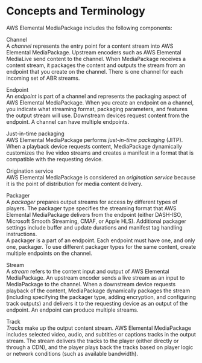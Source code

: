 # Concepts and Terminology<a name="what-is-terms"></a>

AWS Elemental MediaPackage includes the following components:

Channel  
A *channel* represents the entry point for a content stream into AWS Elemental MediaPackage\. Upstream encoders such as AWS Elemental MediaLive send content to the channel\. When MediaPackage receives a content stream, it packages the content and outputs the stream from an endpoint that you create on the channel\. There is one channel for each incoming set of ABR streams\.

Endpoint  
An *endpoint* is part of a channel and represents the packaging aspect of AWS Elemental MediaPackage\. When you create an endpoint on a channel, you indicate what streaming format, packaging parameters, and features the output stream will use\. Downstream devices request content from the endpoint\. A channel can have multiple endpoints\.

Just\-in\-time packaging  
AWS Elemental MediaPackage performs *just\-in\-time packaging* \(JITP\)\. When a playback device requests content, MediaPackage dynamically customizes the live video streams and creates a manifest in a format that is compatible with the requesting device\.

Origination service  
AWS Elemental MediaPackage is considered an *origination service* because it is the point of distribution for media content delivery\.

Packager  
A *packager* prepares output streams for access by different types of players\. The packager type specifies the streaming format that AWS Elemental MediaPackage delivers from the endpoint \(either DASH\-ISO, Microsoft Smooth Streaming, CMAF, or Apple HLS\)\. Additional packager settings include buffer and update durations and manifest tag handling instructions\.   
A packager is a part of an endpoint\. Each endpoint must have one, and only one, packager\. To use different packager types for the same content, create multiple endpoints on the channel\.

Stream  
A *stream* refers to the content input and output of AWS Elemental MediaPackage\. An upstream encoder sends a live stream as an input to MediaPackage to the channel\. When a downstream device requests playback of the content, MediaPackage dynamically packages the stream \(including specifying the packager type, adding encryption, and configuring track outputs\) and delivers it to the requesting device as an output of the endpoint\. An endpoint can produce multiple streams\.

Track  
*Tracks* make up the output content stream\. AWS Elemental MediaPackage includes selected video, audio, and subtitles or captions tracks in the output stream\. The stream delivers the tracks to the player \(either directly or through a CDN\), and the player plays back the tracks based on player logic or network conditions \(such as available bandwidth\)\.